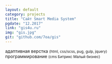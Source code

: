 ```yaml
---
layout: default
category: projects
title: "Сайт Smart Media System"
pgdate: "12.2017"
link: "gis4u.ru"
img: "gis.jpg"
git: "github.com/7oa/gis"
---
```

адаптивная верстка <small>(html, css/scss, pug, gulp, jquery)</small><br>
программирование <small>(cms Битрикс Малый бизнес)</small>